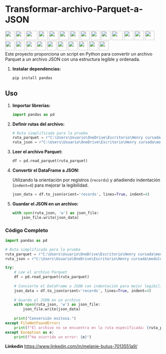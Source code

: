 # Transformar-archivo-Parquet-a-JSON
<div>
    <img src="https://cultofthepartyparrot.com/parrots/hd/githubparrot.gif" width="30" height="30"/>
    <img src="https://cultofthepartyparrot.com/flags/hd/indiaparrot.gif" width="30" height="30"/>
    <img src="https://cultofthepartyparrot.com/parrots/asyncparrot.gif" width="36" height="30"/>
    <img src="https://cultofthepartyparrot.com/parrots/exceptionallyfastparrot.gif" width="30" height="30"/>
    <img src="https://cultofthepartyparrot.com/parrots/hd/60fpsparrot.gif" width="30" height="30"/>
    <img src="https://cultofthepartyparrot.com/parrots/hd/jumpingparrot.gif" width="30" height="30"/>
    <img src="https://cultofthepartyparrot.com/parrots/hd/opensourceparrot.gif" width="30" height="30"/>
    <img src="https://cultofthepartyparrot.com/parrots/hd/dealwithitnowparrot.gif" width="30" height="30"/>
    <img src="https://cultofthepartyparrot.com/parrots/hd/hypnoparrotlight.gif" width="30" height="30"/>
    <img src="https://cultofthepartyparrot.com/parrots/databaseparrot.gif" width="30" height="30"/>
    <img src="https://cultofthepartyparrot.com/parrots/fixparrot.gif" width="36" height="30"/>
    <img src="https://cultofthepartyparrot.com/parrots/hd/laptop_parrot.gif" width="30" height="30"/>
    <img src="https://cultofthepartyparrot.com/parrots/hd/spinningparrot.gif" width="30" height="30"/>
    <img src="https://cultofthepartyparrot.com/parrots/hd/levitationparrot.gif" width="30" height="30"/>
    <img src="https://cultofthepartyparrot.com/parrots/hd/meldparrot.gif" width="30" height="30"/>
    <img src="https://cultofthepartyparrot.com/parrots/slomoparrot.gif" width="30" height="30"/>
    <img src="https://cultofthepartyparrot.com/parrots/hd/moonwalkingparrot.gif" width="30" height="30"/>
    <img src="https://cultofthepartyparrot.com/parrots/hd/stableparrot.gif" width="30" height="30"/>
    <img src="https://cultofthepartyparrot.com/parrots/hd/scienceparrot.gif" width="30" height="30"/>
    <img src="https://cultofthepartyparrot.com/parrots/hd/pirateparrot.gif" width="30" height="30"/>
    <img src="https://cultofthepartyparrot.com/parrots/hd/footballparrot.gif" width="30" height="30"/>
    <img src="https://cultofthepartyparrot.com/parrots/hd/illuminatiparrot.gif" width="30" height="30"/>
    <img src="https://cultofthepartyparrot.com/parrots/hd/hypnoparrotdark.gif" width="30" height="30"/>
    <img src="https://cultofthepartyparrot.com/parrots/hd/mustacheparrot.gif" width="30" height="30"/>
</div>
Este proyecto proporciona un script en Python para convertir un archivo Parquet a un archivo JSON con una estructura legible y ordenada.

1. **Instalar dependencias:**

    ```sh
    pip install pandas
    ```

## Uso

1. **Importar librerías:**

    ```python
    import pandas as pd
    ```

2. **Definir rutas del archivo:**

    ```python
    # Ruta simplificada para la prueba
    ruta_parquet = r"C:\Users\Usuario\OneDrive\Escritorio\Henry cursada\modulo 4\Clase 04\business.parquet"
    ruta_json = r"C:\Users\Usuario\OneDrive\Escritorio\Henry cursada\modulo 4\Clase 04\business.json"
    ```

3. **Leer el archivo Parquet:**

    ```python
    df = pd.read_parquet(ruta_parquet)
    ```

4. **Convertir el DataFrame a JSON:**

    Utilizando la orientación por registros (`records`) y añadiendo indentación (`indent=4`) para mejorar la legibilidad.

    ```python
    json_data = df.to_json(orient='records', lines=True, indent=4)
    ```

5. **Guardar el JSON en un archivo:**

    ```python
    with open(ruta_json, 'w') as json_file:
        json_file.write(json_data)
    ```

### Código Completo

```python
import pandas as pd

# Ruta simplificada para la prueba
ruta_parquet = r"C:\Users\Usuario\OneDrive\Escritorio\Henry cursada\modulo 4\Clase 04\business.parquet"
ruta_json = r"C:\Users\Usuario\OneDrive\Escritorio\Henry cursada\modulo 4\Clase 04\business.json"

try:
    # Lee el archivo Parquet
    df = pd.read_parquet(ruta_parquet)
    
    # Convierte el DataFrame a JSON con indentación para mejor legibilidad
    json_data = df.to_json(orient='records', lines=True, indent=4)
    
    # Guarda el JSON en un archivo
    with open(ruta_json, 'w') as json_file:
        json_file.write(json_data)
        
    print("Conversión exitosa.")
except FileNotFoundError:
    print(f"El archivo no se encuentra en la ruta especificada: {ruta_parquet}")
except Exception as e:
    print(f"Ha ocurrido un error: {e}")
```

 **Linkedin**
https://www.linkedin.com/in/melanie-butus-7013551a9/
